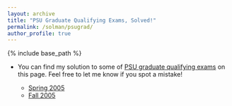 ```yaml
---
layout: archive
title: "PSU Graduate Qualifying Exams, Solved!"
permalink: /solman/psugrad/
author_profile: true
---
```


{% include base_path %}

* You can find my solution to some of [PSU graduate qualifying exams](https://science.psu.edu/physics/graduate/qualifying-exams) on this page. Feel free to let me know if you spot a mistake!

    * [Spring 2005](https://kooroshsadri.github.io/files/solman/psugrad/05S.pdf)
    * [Fall 2005](https://kooroshsadri.github.io/files/solman/psugrad/05F.pdf)